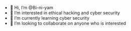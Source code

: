 - 👋 Hi, I’m @Bi-ni-yam
- 👀 I’m interested in ethical hacking and cyber security
- 🌱 I’m currently learning cyber security
- 💞️ I’m looking to collaborate on anyone who is interested
  


<!---
Bi-ni-yam/Bi-ni-yam is a ✨ special ✨ repository because its `README.md` (this file) appears on your GitHub profile.
You can click the Preview link to take a look at your changes.
--->
